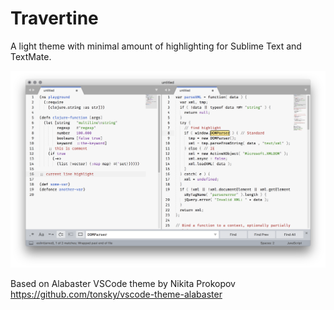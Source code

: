 # Travertine

A light theme with minimal amount of highlighting for Sublime Text and TextMate.

![](screenshot.png)

Based on Alabaster VSCode theme by Nikita Prokopov https://github.com/tonsky/vscode-theme-alabaster
